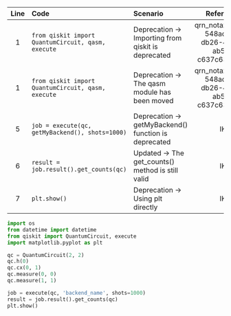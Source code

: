 | Line | Code | Scenario | Reference | Artifact | Refactoring |   
| :--: | :--- | :------- | :-------: | :------- | :---------- | 
| 1 | `from qiskit import QuantumCircuit, qasm, execute` | Deprecation -> Importing from qiskit is deprecated | qrn_notax_ddbb-548acfe8-db26-45b7-ab5c-c637c63ee4b0 | qiskit | `from qiskit import QuantumCircuit, execute` | 
| 1 | `from qiskit import QuantumCircuit, qasm, execute` | Deprecation -> The qasm module has been moved | qrn_notax_ddbb-548acfe8-db26-45b7-ab5c-c637c63ee4b0 | qiskit | `from qiskit import QuantumCircuit, execute` |
| 5 | `job = execute(qc, getMyBackend(), shots=1000)` | Deprecation -> getMyBackend() function is deprecated | IK | getMyBackend | `job = execute(qc, 'backend_name', shots=1000)` |
| 6 | `result = job.result().get_counts(qc)` | Updated -> The get_counts() method is still valid | IK | job | `result = job.result().get_counts(qc)` |
| 7 | `plt.show()` | Deprecation -> Using plt directly | IK | plt | `plt.show()` |

```python
import os
from datetime import datetime
from qiskit import QuantumCircuit, execute
import matplotlib.pyplot as plt

qc = QuantumCircuit(2, 2)
qc.h(0)
qc.cx(0, 1)
qc.measure(0, 0)
qc.measure(1, 1)

job = execute(qc, 'backend_name', shots=1000)
result = job.result().get_counts(qc)
plt.show()
```